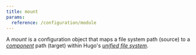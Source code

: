 ```yaml
---
title: mount
params:
  reference: /configuration/module
---
```


A _mount_ is a configuration object that maps a file system path (source) to a [_component_](g) path (target) within Hugo's [_unified file system_](g).
